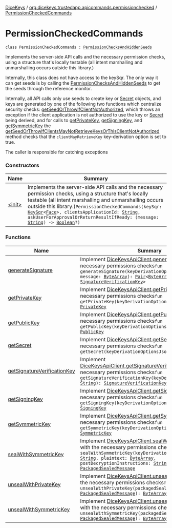 [DiceKeys](../../index.md) / [org.dicekeys.trustedapp.apicommands.permissionchecked](../index.md) / [PermissionCheckedCommands](./index.md)

# PermissionCheckedCommands

`class PermissionCheckedCommands : `[`PermissionChecksAndHiddenSeeds`](../-permission-checks-and-hidden-seeds/index.md)

Implements the server-side API calls and the necessary permission checks,
using a structure that's locally testable
(all intent marshalling and unmarshalling occurs outside this library.)

Internally, this class does not have access to the keySqr.
The only way it can get seeds is by calling the [PermissionChecksAndHiddenSeeds](../-permission-checks-and-hidden-seeds/index.md)
to get the seeds through the reference monitor.

Internally, all API calls only use seeds to create key or [Secret](../../org.dicekeys.crypto.seeded/-secret/index.md) objects,
and keys are generated by one of the following two functions which centralize
security checks:
[getSeedOrThrowIfClientNotAuthorized](#), which throws an exception if the client
application is not authorized to use the key or [Secret](../../org.dicekeys.crypto.seeded/-secret/index.md) being derived, and
for calls to [getPrivateKey](get-private-key.md), [getSigningKey](get-signing-key.md), and [getSymmetricKey](get-symmetric-key.md) the
[getSeedOrThrowIfClientsMayNotRetrieveKeysOrThisClientNotAuthorized](#)
method checks that the `clientMayRetrieveKey` key-derivation option is set to true.

The caller is responsible for catching exceptions

### Constructors

| Name | Summary |
|---|---|
| [&lt;init&gt;](-init-.md) | Implements the server-side API calls and the necessary permission checks, using a structure that's locally testable (all intent marshalling and unmarshalling occurs outside this library.)`PermissionCheckedCommands(keySqr: `[`KeySqr`](../../org.dicekeys.keysqr/-key-sqr/index.md)`<`[`Face`](../../org.dicekeys.keysqr/-face/index.md)`>, clientsApplicationId: `[`String`](https://kotlinlang.org/api/latest/jvm/stdlib/kotlin/-string/index.html)`, askUserForApprovalOrReturnResultIfReady: (message: `[`String`](https://kotlinlang.org/api/latest/jvm/stdlib/kotlin/-string/index.html)`) -> `[`Boolean`](https://kotlinlang.org/api/latest/jvm/stdlib/kotlin/-boolean/index.html)`?)` |

### Functions

| Name | Summary |
|---|---|
| [generateSignature](generate-signature.md) | Implement [DiceKeysApiClient.generateSignature](../../org.dicekeys.api/-dice-keys-api-client/generate-signature.md) with the necessary permissions checks`fun generateSignature(keyDerivationOptionsJson: `[`String`](https://kotlinlang.org/api/latest/jvm/stdlib/kotlin/-string/index.html)`, message: `[`ByteArray`](https://kotlinlang.org/api/latest/jvm/stdlib/kotlin/-byte-array/index.html)`): `[`Pair`](https://kotlinlang.org/api/latest/jvm/stdlib/kotlin/-pair/index.html)`<`[`ByteArray`](https://kotlinlang.org/api/latest/jvm/stdlib/kotlin/-byte-array/index.html)`, `[`SignatureVerificationKey`](../../org.dicekeys.crypto.seeded/-signature-verification-key/index.md)`>` |
| [getPrivateKey](get-private-key.md) | Implement [DiceKeysApiClient.getPrivateKey](../../org.dicekeys.api/-dice-keys-api-client/get-private-key.md) with the necessary permissions checks`fun getPrivateKey(keyDerivationOptionsJson: `[`String`](https://kotlinlang.org/api/latest/jvm/stdlib/kotlin/-string/index.html)`): `[`PrivateKey`](../../org.dicekeys.crypto.seeded/-private-key/index.md) |
| [getPublicKey](get-public-key.md) | Implement [DiceKeysApiClient.getPublicKey](../../org.dicekeys.api/-dice-keys-api-client/get-public-key.md) with the necessary permissions checks`fun getPublicKey(keyDerivationOptionsJson: `[`String`](https://kotlinlang.org/api/latest/jvm/stdlib/kotlin/-string/index.html)`): `[`PublicKey`](../../org.dicekeys.crypto.seeded/-public-key/index.md) |
| [getSecret](get-secret.md) | Implement [DiceKeysApiClient.getSecret](../../org.dicekeys.api/-dice-keys-api-client/get-secret.md) with the necessary permissions checks`fun getSecret(keyDerivationOptionsJson: `[`String`](https://kotlinlang.org/api/latest/jvm/stdlib/kotlin/-string/index.html)`): `[`Secret`](../../org.dicekeys.crypto.seeded/-secret/index.md) |
| [getSignatureVerificationKey](get-signature-verification-key.md) | Implement [DiceKeysApiClient.getSignatureVerificationKey](../../org.dicekeys.api/-dice-keys-api-client/get-signature-verification-key.md) with the necessary permissions checks`fun getSignatureVerificationKey(keyDerivationOptionsJson: `[`String`](https://kotlinlang.org/api/latest/jvm/stdlib/kotlin/-string/index.html)`): `[`SignatureVerificationKey`](../../org.dicekeys.crypto.seeded/-signature-verification-key/index.md) |
| [getSigningKey](get-signing-key.md) | Implement [DiceKeysApiClient.getSigningKey](../../org.dicekeys.api/-dice-keys-api-client/get-signing-key.md) with the necessary permissions checks`fun getSigningKey(keyDerivationOptionsJson: `[`String`](https://kotlinlang.org/api/latest/jvm/stdlib/kotlin/-string/index.html)`): `[`SigningKey`](../../org.dicekeys.crypto.seeded/-signing-key/index.md) |
| [getSymmetricKey](get-symmetric-key.md) | Implement [DiceKeysApiClient.getSymmetricKey](../../org.dicekeys.api/-dice-keys-api-client/get-symmetric-key.md) with the necessary permissions checks`fun getSymmetricKey(keyDerivationOptionsJson: `[`String`](https://kotlinlang.org/api/latest/jvm/stdlib/kotlin/-string/index.html)`): `[`SymmetricKey`](../../org.dicekeys.crypto.seeded/-symmetric-key/index.md) |
| [sealWithSymmetricKey](seal-with-symmetric-key.md) | Implement [DiceKeysApiClient.sealWithSymmetricKey](../../org.dicekeys.api/-dice-keys-api-client/seal-with-symmetric-key.md) with the necessary permissions checks`fun sealWithSymmetricKey(keyDerivationOptionsJson: `[`String`](https://kotlinlang.org/api/latest/jvm/stdlib/kotlin/-string/index.html)`, plaintext: `[`ByteArray`](https://kotlinlang.org/api/latest/jvm/stdlib/kotlin/-byte-array/index.html)`, postDecryptionInstructions: `[`String`](https://kotlinlang.org/api/latest/jvm/stdlib/kotlin/-string/index.html)`?): `[`PackagedSealedMessage`](../../org.dicekeys.crypto.seeded/-packaged-sealed-message/index.md) |
| [unsealWithPrivateKey](unseal-with-private-key.md) | Implement [DiceKeysApiClient.unsealWithPrivateKey](../../org.dicekeys.api/-dice-keys-api-client/unseal-with-private-key.md) with the necessary permissions checks`fun unsealWithPrivateKey(packagedSealedMessage: `[`PackagedSealedMessage`](../../org.dicekeys.crypto.seeded/-packaged-sealed-message/index.md)`): `[`ByteArray`](https://kotlinlang.org/api/latest/jvm/stdlib/kotlin/-byte-array/index.html)`?` |
| [unsealWithSymmetricKey](unseal-with-symmetric-key.md) | Implement [DiceKeysApiClient.unsealWithSymmetricKey](../../org.dicekeys.api/-dice-keys-api-client/unseal-with-symmetric-key.md) with the necessary permissions checks`fun unsealWithSymmetricKey(packagedSealedMessage: `[`PackagedSealedMessage`](../../org.dicekeys.crypto.seeded/-packaged-sealed-message/index.md)`): `[`ByteArray`](https://kotlinlang.org/api/latest/jvm/stdlib/kotlin/-byte-array/index.html)`?` |
